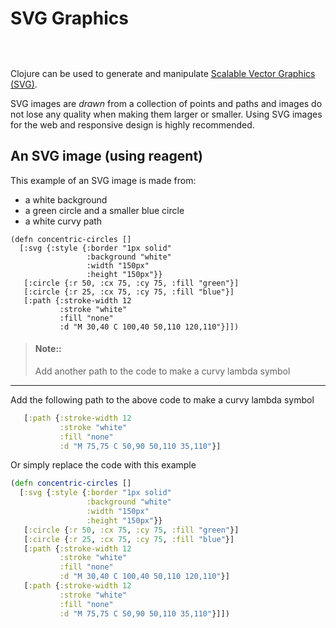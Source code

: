 # SVG Graphics

<!-- Hide the reagent include - too much information at this point
     This code doesnt seem to load without manually freshing the page
     Perhaps there is some interference from the Hiccup library  -->
<pre class="hidden">
  <code class="lang-eval-clojure" data-preamble="(require '[reagent.core :as r])">
  </code>
</pre>

Clojure can be used to generate and manipulate [Scalable Vector Graphics (SVG)](https://en.wikipedia.org/wiki/Scalable_Vector_Graphics).

SVG images are _drawn_ from a collection of points and paths and images do not lose any quality when making them larger or smaller.  Using SVG images for the web and responsive design is highly recommended.

## An SVG image (using reagent)

This example of an SVG image is made from:

* a white background
* a green circle and a smaller blue circle
* a white curvy path


```reagent
(defn concentric-circles []
  [:svg {:style {:border "1px solid"
                 :background "white"
                 :width "150px"
                 :height "150px"}}
   [:circle {:r 50, :cx 75, :cy 75, :fill "green"}]
   [:circle {:r 25, :cx 75, :cy 75, :fill "blue"}]
   [:path {:stroke-width 12
           :stroke "white"
           :fill "none"
           :d "M 30,40 C 100,40 50,110 120,110"}]])
```

> #### Note::
> Add another path to the code to make a curvy lambda symbol


<hr />

<!--sec data-title="Reveal answer..." data-id="answer001" data-collapse=true ces-->
Add the following path to the above code to make a curvy lambda symbol

```clojure
   [:path {:stroke-width 12
           :stroke "white"
           :fill "none"
           :d "M 75,75 C 50,90 50,110 35,110"}]
```

Or simply replace the code with this example

```clojure
(defn concentric-circles []
  [:svg {:style {:border "1px solid"
                 :background "white"
                 :width "150px"
                 :height "150px"}}
   [:circle {:r 50, :cx 75, :cy 75, :fill "green"}]
   [:circle {:r 25, :cx 75, :cy 75, :fill "blue"}]
   [:path {:stroke-width 12
           :stroke "white"
           :fill "none"
           :d "M 30,40 C 100,40 50,110 120,110"}]
   [:path {:stroke-width 12
           :stroke "white"
           :fill "none"
           :d "M 75,75 C 50,90 50,110 35,110"}]])
```


<!--endsec-->
